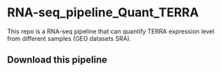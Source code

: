# RNA-seq_pipeline_Quant_TERRA
This repo is a RNA-seq pipeline that can quantify TERRA expression level from different samples (GEO datasets SRA).

## Download this pipeline
